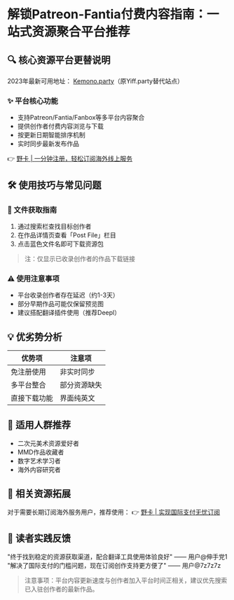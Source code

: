 # 解锁Patreon-Fantia付费内容指南：一站式资源聚合平台推荐

## 🔍 核心资源平台更替说明
2023年最新可用地址：
[Kemono.party](https://kemono.party)（原Yiff.party替代站点）

### ✨ 平台核心功能
- 支持Patreon/Fantia/Fanbox等多平台内容聚合
- 提供创作者付费内容浏览与下载
- 按更新日期智能排序机制
- 实时同步最新发布作品

👉 [野卡 | 一分钟注册，轻松订阅海外线上服务](https://bbtdd.com/yeka)

## 🛠 使用技巧与常见问题

### 📂 文件获取指南
1. 通过搜索栏查找目标创作者
2. 在作品详情页查看「Post File」栏目
3. 点击蓝色文件名即可下载资源包
> 注：仅显示已收录创作者的作品下载链接

### ⚠️ 使用注意事项
- 平台收录创作者存在延迟（约1-3天）
- 部分早期作品可能仅保留预览图
- 建议搭配翻译插件使用（推荐Deepl）

## 💡 优劣势分析
| 优势项 | 注意项 |
|---------|---------|
| 免注册使用 | 非实时同步 |
| 多平台整合 | 部分资源缺失 |
| 直接下载功能 | 界面纯英文 |

## 🎯 适用人群推荐
- 二次元美术资源爱好者
- MMD作品收藏者
- 数字艺术学习者
- 海外内容研究者

## 🔗 相关资源拓展
对于需要长期订阅海外服务用户，推荐使用：
👉 [野卡 | 实现国际支付无忧订阅](https://bbtdd.com/yeka)

## 📌 读者实践反馈
"终于找到稳定的资源获取渠道，配合翻译工具使用体验良好" —— 用户@伸手党1  
"解决了国际支付的门槛问题，现在订阅创作支持更方便了" —— 用户@7z7z7z

> 注意事项：平台内容更新速度与创作者加入平台时间正相关，建议优先搜索已入驻创作者的最新作品。